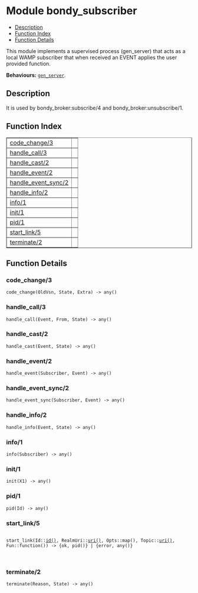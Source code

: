 

# Module bondy_subscriber #
* [Description](#description)
* [Function Index](#index)
* [Function Details](#functions)

This module implements a supervised process (gen_server) that acts as a
local WAMP subscriber that when received an EVENT applies the user provided
function.

__Behaviours:__ [`gen_server`](gen_server.md).

<a name="description"></a>

## Description ##
It is used by bondy_broker:subscribe/4 and bondy_broker:unsubscribe/1.<a name="index"></a>

## Function Index ##


<table width="100%" border="1" cellspacing="0" cellpadding="2" summary="function index"><tr><td valign="top"><a href="#code_change-3">code_change/3</a></td><td></td></tr><tr><td valign="top"><a href="#handle_call-3">handle_call/3</a></td><td></td></tr><tr><td valign="top"><a href="#handle_cast-2">handle_cast/2</a></td><td></td></tr><tr><td valign="top"><a href="#handle_event-2">handle_event/2</a></td><td></td></tr><tr><td valign="top"><a href="#handle_event_sync-2">handle_event_sync/2</a></td><td></td></tr><tr><td valign="top"><a href="#handle_info-2">handle_info/2</a></td><td></td></tr><tr><td valign="top"><a href="#info-1">info/1</a></td><td></td></tr><tr><td valign="top"><a href="#init-1">init/1</a></td><td></td></tr><tr><td valign="top"><a href="#pid-1">pid/1</a></td><td></td></tr><tr><td valign="top"><a href="#start_link-5">start_link/5</a></td><td></td></tr><tr><td valign="top"><a href="#terminate-2">terminate/2</a></td><td></td></tr></table>


<a name="functions"></a>

## Function Details ##

<a name="code_change-3"></a>

### code_change/3 ###

`code_change(OldVsn, State, Extra) -> any()`

<a name="handle_call-3"></a>

### handle_call/3 ###

`handle_call(Event, From, State) -> any()`

<a name="handle_cast-2"></a>

### handle_cast/2 ###

`handle_cast(Event, State) -> any()`

<a name="handle_event-2"></a>

### handle_event/2 ###

`handle_event(Subscriber, Event) -> any()`

<a name="handle_event_sync-2"></a>

### handle_event_sync/2 ###

`handle_event_sync(Subscriber, Event) -> any()`

<a name="handle_info-2"></a>

### handle_info/2 ###

`handle_info(Event, State) -> any()`

<a name="info-1"></a>

### info/1 ###

`info(Subscriber) -> any()`

<a name="init-1"></a>

### init/1 ###

`init(X1) -> any()`

<a name="pid-1"></a>

### pid/1 ###

`pid(Id) -> any()`

<a name="start_link-5"></a>

### start_link/5 ###

<pre><code>
start_link(Id::<a href="#type-id">id()</a>, RealmUri::<a href="#type-uri">uri()</a>, Opts::map(), Topic::<a href="#type-uri">uri()</a>, Fun::function()) -&gt; {ok, pid()} | {error, any()}
</code></pre>
<br />

<a name="terminate-2"></a>

### terminate/2 ###

`terminate(Reason, State) -> any()`

